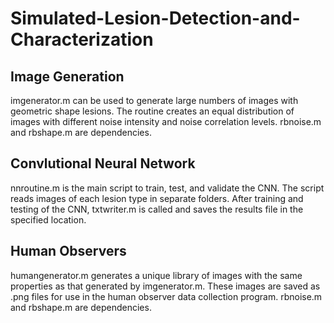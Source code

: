 # Simulated-Lesion-Detection-and-Characterization

Image Generation
----------------
imgenerator.m can be used to generate large numbers of images with geometric shape lesions. The routine creates an equal distribution of images with different noise intensity and noise correlation levels. rbnoise.m and rbshape.m are dependencies.

Convlutional Neural Network
---------------------------
nnroutine.m is the main script to train, test, and validate the CNN. The script reads images of each lesion type in separate folders. After training and testing of the CNN, txtwriter.m is called and saves the results file in the specified location.

Human Observers
---------------
humangenerator.m generates a unique library of images with the same properties as that generated by imgenerator.m. These images are saved as .png files for use in the human observer data collection program. rbnoise.m and rbshape.m are dependencies.
